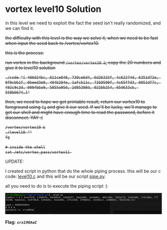 # vortex level10 Solution

in this level we need to exploit the fact the seed isn't really randomized, and we can find it.

<del>
the difficulty with this level is the way we solve it, when we need to be fast when input the seed back to /vortex/vortex10.

this is the process:

run vortex in the background `/vortex/vortex10 &`, copy the 20 numbers and give it to level10 solution 
```
./code "[ 406d24bc, 611ce048, 730ce6d4, 6d26333f, 4c62274d, 6351d72e, 0f9cbb1f, 0beed3e0, 484b284e, 1afcb11c, 72b9599f, 4c65ffd3, 0051df7c, 492c9c2d, 0004bba9, 5855a95d, 2d85388d, 021bb254, 65d633cb, 559b6674,]"
```
then, we need to hope we get printable result, return our vortex10 to foreground using `fg` and give it our seed. If we'll be lucky, we'll manage to get our shell and might have enough time to read the password, before it disconnect. YAY :(

```
/vortex/vortex10 &
./level10 ""
fg

# inside the shell
cat /etc/vortex_pass/vortex11 
```
</del>

*UPDATE:*

I created script in python that do the whole piping process.
this will be our c code: [level10.c](./scripts/level10/level10.c) and this will be our script [pipe.py](./scripts/level10/pipe.py).

all you need to do is to execute the piping script :)

![image](./images/level10.png)

**Flag:** ***`srx196haC`***